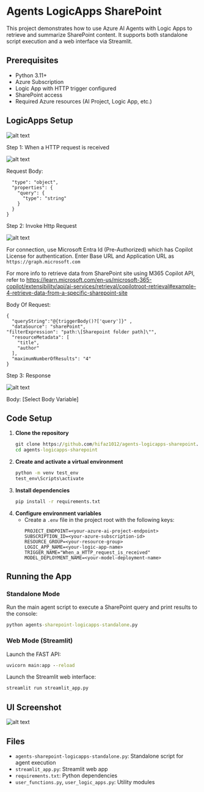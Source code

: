 # Agents LogicApps SharePoint

This project demonstrates how to use Azure AI Agents with Logic Apps to retrieve and summarize SharePoint content. It supports both standalone script execution and a web interface via Streamlit.

## Prerequisites
- Python 3.11+
- Azure Subscription
- Logic App with HTTP trigger configured
- SharePoint access
- Required Azure resources (AI Project, Logic App, etc.)

## LogicApps Setup

![alt text](img/image.png)

Step 1: When a HTTP request is received

![alt text](img/image-1.png)

Request Body:
```{
  "type": "object",
  "properties": {
    "query": {
      "type": "string"
    }
  }
}
```

Step 2: Invoke Http Request

![alt text](img/image-3.png)

For connection, use Microsoft Entra Id (Pre-Authorized) which has Copilot License for authentication.
Enter Base URL and Application URL as ```https://graph.microsoft.com```

For more info to retrieve data from SharePoint site using M365 Copilot API, refer to https://learn.microsoft.com/en-us/microsoft-365-copilot/extensibility/api/ai-services/retrieval/copilotroot-retrieval#example-4-retrieve-data-from-a-specific-sharepoint-site

Body Of Request:

```
{
  "queryString":"@{triggerBody()?['query']}" ,
  "dataSource": "sharePoint",
"filterExpression": "path:\[Sharepoint folder path]\"",
  "resourceMetadata": [
    "title",
    "author"
  ],
  "maximumNumberOfResults": "4"
}
```

Step 3: Response

![alt text](img/image-4.png)

Body:
[Select Body Variable]

## Code Setup
1. **Clone the repository**
   ```cmd
   git clone https://github.com/hifaz1012/agents-logicapps-sharepoint.git
   cd agents-logicapps-sharepoint
   ```
2. **Create and activate a virtual environment**
   ```cmd
   python -m venv test_env
   test_env\Scripts\activate
   ```
3. **Install dependencies**
   ```cmd
   pip install -r requirements.txt
   ```
4. **Configure environment variables**
   - Create a `.env` file in the project root with the following keys:
     ```env
     PROJECT_ENDPOINT=<your-azure-ai-project-endpoint>
     SUBSCRIPTION_ID=<your-azure-subscription-id>
     RESOURCE_GROUP=<your-resource-group>
     LOGIC_APP_NAME=<your-logic-app-name>
     TRIGGER_NAME="When_a_HTTP_request_is_received"
     MODEL_DEPLOYMENT_NAME=<your-model-deployment-name>
     ```

## Running the App

### Standalone Mode
Run the main agent script to execute a SharePoint query and print results to the console:
```cmd
python agents-sharepoint-logicapps-standalone.py
```

### Web Mode (Streamlit)

Launch the FAST API:
```cmd
uvicorn main:app --reload
```

Launch the Streamlit web interface:
```cmd
streamlit run streamlit_app.py
```

## UI Screenshot

![alt text](img/image-2.png)

## Files
- `agents-sharepoint-logicapps-standalone.py`: Standalone script for agent execution
- `streamlit_app.py`: Streamlit web app
- `requirements.txt`: Python dependencies
- `user_functions.py`, `user_logic_apps.py`: Utility modules





